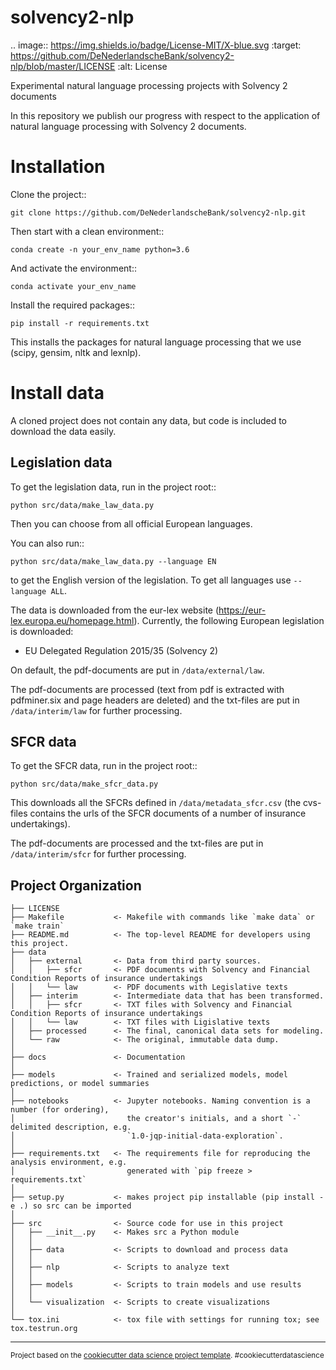 solvency2-nlp
=============

.. image:: https://img.shields.io/badge/License-MIT/X-blue.svg
        :target: https://github.com/DeNederlandscheBank/solvency2-nlp/blob/master/LICENSE
        :alt: License

Experimental natural language processing projects with Solvency 2 documents

In this repository we publish our progress with respect to the application of natural language processing with Solvency 2 documents.

Installation
============

Clone the project::

    git clone https://github.com/DeNederlandscheBank/solvency2-nlp.git

Then start with a clean environment::
    
    conda create -n your_env_name python=3.6

And activate the environment::

    conda activate your_env_name

Install the required packages::

    pip install -r requirements.txt

This installs the packages for natural language processing that we use (scipy, gensim, nltk and lexnlp).

Install data
============

A cloned project does not contain any data, but code is included to download the data easily.

Legislation data
----------------

To get the legislation data, run in the project root::
    
    python src/data/make_law_data.py

Then you can choose from all official European languages.

You can also run::

    python src/data/make_law_data.py --language EN

to get the English version of the legislation. To get all languages use ``--language ALL``.

The data is downloaded from the eur-lex website (https://eur-lex.europa.eu/homepage.html). Currently, the following European legislation is downloaded:

* EU Delegated Regulation 2015/35 (Solvency 2)

On default, the pdf-documents are put in ``/data/external/law``.

The pdf-documents are processed (text from pdf is extracted with pdfminer.six and page headers are deleted) and the txt-files are put in ``/data/interim/law`` for further processing.

SFCR data
---------

To get the SFCR data, run in the project root::
    
    python src/data/make_sfcr_data.py

This downloads all the SFCRs defined in ``/data/metadata_sfcr.csv`` (the cvs-files contains the urls of the SFCR documents of a number of insurance undertakings).

The pdf-documents are processed and the txt-files are put in ``/data/interim/sfcr`` for further processing.

Project Organization
--------------------

    ├── LICENSE
    ├── Makefile           <- Makefile with commands like `make data` or `make train`
    ├── README.md          <- The top-level README for developers using this project.
    ├── data
    │   ├── external       <- Data from third party sources.
    │   │   ├── sfcr       <- PDF documents with Solvency and Financial Condition Reports of insurance undertakings
    │   │   └── law        <- PDF documents with Legislative texts
    │   ├── interim        <- Intermediate data that has been transformed.
    │   │   ├── sfcr       <- TXT files with Solvency and Financial Condition Reports of insurance undertakings
    │   │   └── law        <- TXT files with Ligislative texts
    │   ├── processed      <- The final, canonical data sets for modeling.
    │   └── raw            <- The original, immutable data dump.
    │
    ├── docs               <- Documentation
    │
    ├── models             <- Trained and serialized models, model predictions, or model summaries
    │
    ├── notebooks          <- Jupyter notebooks. Naming convention is a number (for ordering),
    │                         the creator's initials, and a short `-` delimited description, e.g.
    │                         `1.0-jqp-initial-data-exploration`.
    │
    ├── requirements.txt   <- The requirements file for reproducing the analysis environment, e.g.
    │                         generated with `pip freeze > requirements.txt`
    │
    ├── setup.py           <- makes project pip installable (pip install -e .) so src can be imported
    │
    ├── src                <- Source code for use in this project
    │   ├── __init__.py    <- Makes src a Python module
    │   │
    │   ├── data           <- Scripts to download and process data
    │   │
    │   ├── nlp            <- Scripts to analyze text
    │   │
    │   ├── models         <- Scripts to train models and use results
    │   │
    │   └── visualization  <- Scripts to create visualizations
    │
    └── tox.ini            <- tox file with settings for running tox; see tox.testrun.org


--------

<p><small>Project based on the <a target="_blank" href="https://drivendata.github.io/cookiecutter-data-science/">cookiecutter data science project template</a>. #cookiecutterdatascience</small></p>
